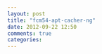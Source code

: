 ```yaml
---
layout: post
title: "fcm54-apt-cacher-ng"
date: 2012-09-22 12:50
comments: true
categories: 
---
```

